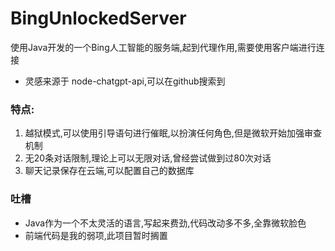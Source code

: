 # BingUnlockedServer
使用Java开发的一个Bing人工智能的服务端,起到代理作用,需要使用客户端进行连接
* 灵感来源于 node-chatgpt-api,可以在github搜索到
### 特点:
1. 越狱模式,可以使用引导语句进行催眠,以扮演任何角色,但是微软开始加强审查机制
2. 无20条对话限制,理论上可以无限对话,曾经尝试做到过80次对话
3. 聊天记录保存在云端,可以配置自己的数据库

### 吐槽
* Java作为一个不太灵活的语言,写起来费劲,代码改动多不多,全靠微软脸色
* 前端代码是我的弱项,此项目暂时搁置
